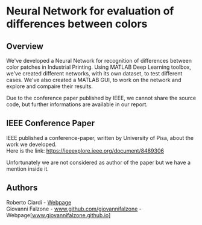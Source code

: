 # Neural Network for evaluation of differences between colors

## Overview
We've developed a Neural Network for recognition of differences between color patches in Industrial Printing. Using MATLAB Deep Learning toolbox, we've created different networks, with its own dataset, to test different cases. We've also created a MATLAB GUI, to work on the network and explore and compaire their results.

Due to the conference paper published by IEEE, we cannot share the source code, but further informations are available in our report.

## IEEE Conference Paper
IEEE published a conference-paper, written by University of Pisa, about the work we developed.\
Here is the link: https://ieeexplore.ieee.org/document/8489306

Unfortunately we are not considered as author of the paper but we have a mention inside it.

## Authors
Roberto Ciardi - [Webpage](www.robertociardi.github.io) \
Giovanni Falzone - www.github.com/giovannifalzone - Webpage[www.giovannifalzone.github.io]
